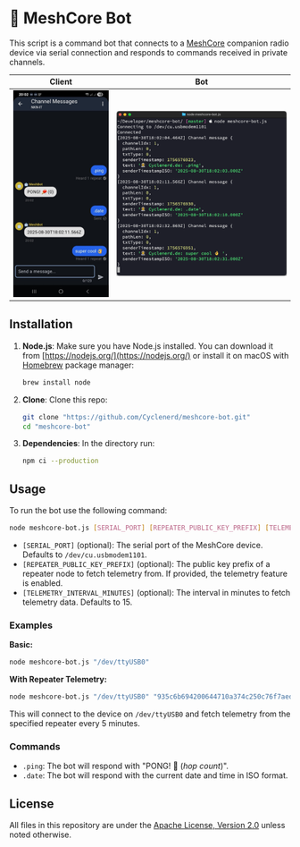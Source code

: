 # 🤖 MeshCore Bot

This script is a command bot that connects to a [MeshCore](https://github.com/meshcore-dev/MeshCore) companion radio device via serial connection and responds to commands received in private channels.

| Client | Bot |
|--------|-----|
| ![Screenshot: Client](./img/screenshot-client.jpg) | ![Screenshot: Bot Log](./img/screenshot-bot.png) |

## Installation

1.  **Node.js**: Make sure you have Node.js installed. You can download it from [https://nodejs.org/](https://nodejs.org/) or install it on macOS with [Homebrew](https://brew.sh/) package manager:

    ```bash
    brew install node
    ```

1.  **Clone**: Clone this repo:

    ```bash
    git clone "https://github.com/Cyclenerd/meshcore-bot.git"
    cd "meshcore-bot"
    ```

1.  **Dependencies**: In the directory run:

    ```bash
    npm ci --production
    ```

## Usage

To run the bot use the following command:

```bash
node meshcore-bot.js [SERIAL_PORT] [REPEATER_PUBLIC_KEY_PREFIX] [TELEMETRY_INTERVAL_MINUTES]
```

-   `[SERIAL_PORT]` (optional): The serial port of the MeshCore device. Defaults to `/dev/cu.usbmodem1101`.
-   `[REPEATER_PUBLIC_KEY_PREFIX]` (optional): The public key prefix of a repeater node to fetch telemetry from. If provided, the telemetry feature is enabled.
-   `[TELEMETRY_INTERVAL_MINUTES]` (optional): The interval in minutes to fetch telemetry data. Defaults to 15.

### Examples

**Basic:**
```bash
node meshcore-bot.js "/dev/ttyUSB0"
```

**With Repeater Telemetry:**
```bash
node meshcore-bot.js "/dev/ttyUSB0" "935c6b694200644710a374c250c76f7aed9ec2ff3e60261447d4eda7c246ce5d" 5
```
This will connect to the device on `/dev/ttyUSB0` and fetch telemetry from the specified repeater every 5 minutes.

### Commands

-   `.ping`: The bot will respond with "PONG! 🏓 (*hop count*)".
-   `.date`: The bot will respond with the current date and time in ISO format.

## License

All files in this repository are under the [Apache License, Version 2.0](LICENSE) unless noted otherwise.
